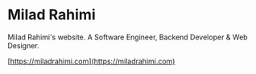 # Milad Rahimi

Milad Rahimi's website. A Software Engineer, Backend Developer & Web Designer.

[https://miladrahimi.com](https://miladrahimi.com)
